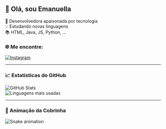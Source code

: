 ## 👋 Olá, sou Emanuella  

🚀 Desenvolvedora apaixonada por tecnologia  
💡 Estudando novas linguagens  
📚 HTML, Java, JS, Python, ...

### 🌐 Me encontre:
[![Instagram](https://img.shields.io/badge/-Instagram-purple?style=flat&logo=instagram&logoColor=white)](https://www.instagram.com/hzmanux/)  

---

### 📈 Estatísticas do GitHub  
![GitHub Stats](https://github-readme-stats.vercel.app/api?username=emanuella7&show_icons=true&theme=dracula)  
![Linguagens mais usadas](https://github-readme-stats.vercel.app/api/top-langs/?username=emanuella7&layout=compact&theme=dracula)  

---

### 🐍 Animação da Cobrinha  
![Snake animation](https://github.com/emanuella7/emanuella7/blob/output/snake.svg)
